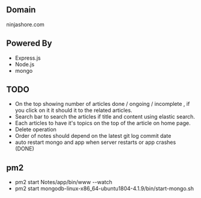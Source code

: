 ## Domain 
  ninjashore.com

## Powered By
 * Express.js
 * Node.js
 * mongo

## TODO
 * On the top showing number of articles done / ongoing / incomplete , if you click on it it should it to the related articles.
 * Search bar to search the articles if title and content using elastic search.
 * Each articles to have it's topics on the top of the article on home page.
 * Delete operation
 * Order of notes should depend on the latest git log commit date
 * auto restart mongo and app when server restarts or app crashes (DONE)

## pm2
 * pm2 start Notes/app/bin/www --watch
 * pm2 start mongodb-linux-x86_64-ubuntu1804-4.1.9/bin/start-mongo.sh 
 
